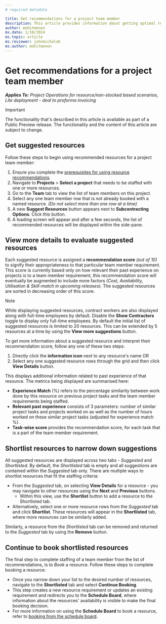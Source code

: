 ```yaml
---
# required metadata

title: Get recommendations for a project team member
description: This article provides information about getting optimal recommendations for a team member, before booking them onto the project.
author: mohitmenon
ms.date: 1/10/2024
ms.topic: article
ms.reviewer: johnmichalak
ms.author: mohitmenon
---
```


# Get recommendations for a project team member

_**Applies To:** Project Operations for resource/non-stocked based scenarios, Lite deployment - deal to proforma invoicing_

> [!IMPORTANT]
> The functionality that's described in this article is available as part of a Public Preview release. The functionality and the content of this article are subject to change. 


## Get suggested resources 

Follow these steps to begin using recommended resources for a project team member:

1. Ensure you complete the [prerequisites for using resource recommendations](./getting-started-with-resource-recommendations.md).
2. Navigate to **Projects** > **Select a project** that needs to be staffed with one or more resources.
3. Go to the **Team** tab to view the list of team members on this project.
4. Select any one team member row that is not already booked with a named resource. _(Do not select more than one row at a time)_
5. A new **Suggest Resources** button appears next to **Subcontracting Options**. Click this button.
6. A loading screen will appear and after a few seconds, the list of recommended resources will be displayed within the side-pane. 


## View more details to evaluate suggested resources

Each suggested resource is assigned a **recommendation score** _(out of 10)_ to signify their appropriateness to that particular team member requirement. This score is currently based only on how relevant their past experience on projects is to a team member requirement, this recommendation score will eventually be augmented to include more factors _(Cost, Availability, Utilisation & Skill-match in upcoming releases)_. The suggested resources are sorted in decreasing order of this score.


  >[!NOTE]
  > While displaying suggested resources, contract workers are also displayed along with full-time employees by default. Disable the **Show Contractors** toggle to display only full-time employees.
  > By default the initial list of suggested resources is limited to 20 resources. This can be extended by 5 resources at a time by using the **View more suggestions** button.


To get more information about a suggested resource and interpret their recommendation score, follow any one of these two steps:

1. Directly click the **information icon** next to any resource's name OR
2. Select any one suggested resource rows through the grid and then click **View Details** button.

This displays additional information related to past experience of that resource. The metrics being displayed are summarised here:

  - **Experience Match** (%) refers to the percentage similarity between work done by this resource on previous project tasks and the team member requirements being staffed.
  - **Relevant past experience** consists of 3 parameters: number of similar project tasks and projects worked on as well as the number of hours worked on these similar project tasks (adjusted for experience match %).
  - **Task-wise score** provides the recommendation score, for each task that is a part of the team member requirement. 

## Shortlist resources to narrow down suggestions

All suggested resources are displayed across two tabs - _Suggested_ and _Shortlisted_. By default, the _Shortlisted_ tab is empty and all suggestions are contained within the _Suggested_ tab only. There are multiple ways to shortlist resources that fit the staffing criteria: 

  - From the _Suggested_ tab, on selecting **View Details** for a resource - you may navigate to other resources using the **Next** and **Previous** buttons.
      - Within this view, use the **Shortlist** button to add a resource to the Shortlisted tab.
  - Alternatively, select one or more resource rows from the _Suggested_ tab and click **Shortlist**. These resources will appear in the **Shortlisted** tab, where more resources can be similarly added.
    
Similarly, a resource from the _Shortlisted_ tab can be removed and returned to the _Suggested_ tab by using the **Remove** button.

## Continue to book shortlisted resources

The final step to complete staffing of a team member from the list of recommendations, is to *Book* a resource. Follow these steps to complete booking a resource:

  - Once you narrow down your list to the desired number of resources, navigate to the **Shortlisted** tab and select **Continue Booking**.
  - This step creates a new resource requirement or updates an existing requirement and redirects you to the **Schedule Board**, where information about the resources' availability is visible to make the final booking decision.
  - For more information on using the **Schedule Board** to book a resource, refer to [booking from the schedule board](/dynamics365/project-operations/resource-management/book-project#book-from-the-schedule-board). 
